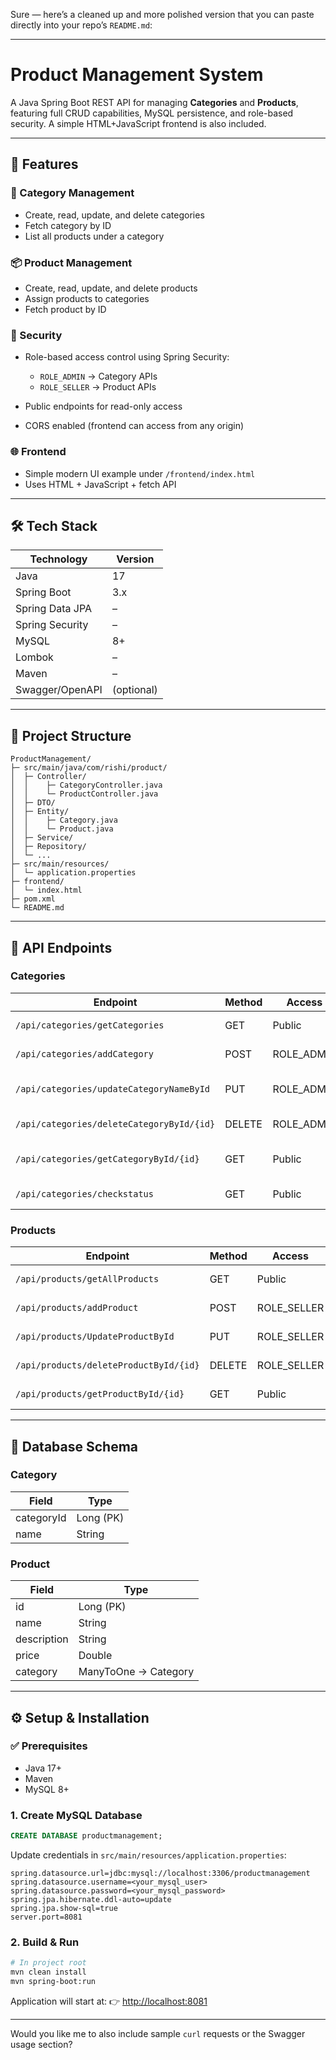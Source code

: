 Sure — here’s a cleaned up and more polished version that you can paste directly into your repo’s `README.md`:

---

# Product Management System

A Java Spring Boot REST API for managing **Categories** and **Products**, featuring full CRUD capabilities, MySQL persistence, and role-based security. A simple HTML+JavaScript frontend is also included.

---

## 🚀 Features

### 📁 Category Management

* Create, read, update, and delete categories
* Fetch category by ID
* List all products under a category

### 📦 Product Management

* Create, read, update, and delete products
* Assign products to categories
* Fetch product by ID

### 🔐 Security

* Role-based access control using Spring Security:

  * `ROLE_ADMIN` → Category APIs
  * `ROLE_SELLER` → Product APIs
* Public endpoints for read-only access
* CORS enabled (frontend can access from any origin)

### 🌐 Frontend

* Simple modern UI example under `/frontend/index.html`
* Uses HTML + JavaScript + fetch API

---

## 🛠️ Tech Stack

| Technology      | Version    |
| --------------- | ---------- |
| Java            | 17         |
| Spring Boot     | 3.x        |
| Spring Data JPA | –          |
| Spring Security | –          |
| MySQL           | 8+         |
| Lombok          | –          |
| Maven           | –          |
| Swagger/OpenAPI | (optional) |

---

## 📂 Project Structure

```
ProductManagement/
├─ src/main/java/com/rishi/product/
│  ├─ Controller/
│  │    ├─ CategoryController.java
│  │    └─ ProductController.java
│  ├─ DTO/
│  ├─ Entity/
│  │    ├─ Category.java
│  │    └─ Product.java
│  ├─ Service/
│  ├─ Repository/
│  └─ ...
├─ src/main/resources/
│  └─ application.properties
├─ frontend/
│  └─ index.html
├─ pom.xml
└─ README.md
```

---

## 📡 API Endpoints

### **Categories**

| Endpoint                                  | Method | Access      | Description          |
| ----------------------------------------- | ------ | ----------- | -------------------- |
| `/api/categories/getCategories`           | GET    | Public      | List all categories  |
| `/api/categories/addCategory`             | POST   | ROLE\_ADMIN | Add a category       |
| `/api/categories/updateCategoryNameById`  | PUT    | ROLE\_ADMIN | Update category name |
| `/api/categories/deleteCategoryById/{id}` | DELETE | ROLE\_ADMIN | Delete a category    |
| `/api/categories/getCategoryById/{id}`    | GET    | Public      | Get category by ID   |
| `/api/categories/checkstatus`             | GET    | Public      | Check API status     |

### **Products**

| Endpoint                               | Method | Access       | Description       |
| -------------------------------------- | ------ | ------------ | ----------------- |
| `/api/products/getAllProducts`         | GET    | Public       | List all products |
| `/api/products/addProduct`             | POST   | ROLE\_SELLER | Add a product     |
| `/api/products/UpdateProductById`      | PUT    | ROLE\_SELLER | Update product    |
| `/api/products/deleteProductById/{id}` | DELETE | ROLE\_SELLER | Delete a product  |
| `/api/products/getProductById/{id}`    | GET    | Public       | Get product by ID |

---

## 🧬 Database Schema

### **Category**

| Field      | Type      |
| ---------- | --------- |
| categoryId | Long (PK) |
| name       | String    |

### **Product**

| Field       | Type                 |
| ----------- | -------------------- |
| id          | Long (PK)            |
| name        | String               |
| description | String               |
| price       | Double               |
| category    | ManyToOne → Category |

---

## ⚙️ Setup & Installation

### ✅ Prerequisites

* Java 17+
* Maven
* MySQL 8+

### 1. Create MySQL Database

```sql
CREATE DATABASE productmanagement;
```

Update credentials in `src/main/resources/application.properties`:

```properties
spring.datasource.url=jdbc:mysql://localhost:3306/productmanagement
spring.datasource.username=<your_mysql_user>
spring.datasource.password=<your_mysql_password>
spring.jpa.hibernate.ddl-auto=update
spring.jpa.show-sql=true
server.port=8081
```

### 2. Build & Run

```bash
# In project root
mvn clean install
mvn spring-boot:run
```

Application will start at:
👉 [http://localhost:8081](http://localhost:8081)

---

Would you like me to also include sample `curl` requests or the Swagger usage section?
